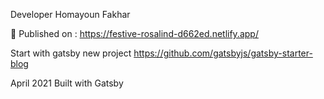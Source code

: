 

Developer Homayoun Fakhar

🧐 
Published on :
https://festive-rosalind-d662ed.netlify.app/


Start with 
gatsby new project https://github.com/gatsbyjs/gatsby-starter-blog


April 2021
Built with Gatsby